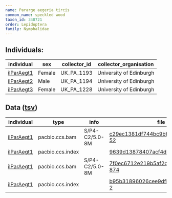 ```yaml
---
name: Pararge aegeria tircis
common_name: speckled wood
taxon_id: 348721
order: Lepidoptera
family: Nymphalidae
---
```


## Individuals:

| individual | sex | collector_id | collector_organisation |
| ---------- | --- | ------------ | ---------------------- |
| [ilParAegt1](ilParAegt1.md) | Female | UK_PA_1193 | University of Edinburgh |
| [ilParAegt2](ilParAegt2.md) | Male | UK_PA_1194 | University of Edinburgh |
| [ilParAegt3](ilParAegt3.md) | Female | UK_PA_1228 | University of Edinburgh |

## Data ([tsv](Pararge_aegeria_tircis_data.tsv))

| individual | type | info | file |
| ---------- | ---- | ---- | ---- |
| [ilParAegt1](ilParAegt1.md) | pacbio.ccs.bam | S/P4-C2/5.0-8M | [c29ec1381df744bc9bf4aa41e4617a3f-52](https://darwin.cog.sanger.ac.uk/insects/Pararge_aegeria_tircis/ilParAegt1/genomic_data/pacbio/m64016_191209_193913.ccs.bam) |
| [ilParAegt1](ilParAegt1.md) | pacbio.ccs.index |  | [9639d13878407acf4db8e966040ca54d](https://darwin.cog.sanger.ac.uk/insects/Pararge_aegeria_tircis/ilParAegt1/genomic_data/pacbio/m64016_191209_193913.ccs.bam.pbi) |
| [ilParAegt1](ilParAegt1.md) | pacbio.ccs.bam | S/P4-C2/5.0-8M | [7f0ec6712e219b5af2c40ff303b2224c-874](https://darwin.cog.sanger.ac.uk/insects/Pararge_aegeria_tircis/ilParAegt1/genomic_data/pacbio/m64094_200220_160052.ccs.bam) |
| [ilParAegt1](ilParAegt1.md) | pacbio.ccs.index |  | [b95b31896026cee9dfb4fc974330ae86-2](https://darwin.cog.sanger.ac.uk/insects/Pararge_aegeria_tircis/ilParAegt1/genomic_data/pacbio/m64094_200220_160052.ccs.bam.pbi) |
